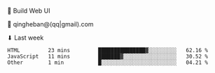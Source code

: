 🧙 Build Web UI

📧 qingheban@(qq|gmail).com

⬇ Last week

<!--START_SECTION:waka-->

```text
HTML         23 mins         ███████████████▓░░░░░░░░░   62.16 %
JavaScript   11 mins         ███████▓░░░░░░░░░░░░░░░░░   30.52 %
Other        1 min           █░░░░░░░░░░░░░░░░░░░░░░░░   04.21 %
```

<!--END_SECTION:waka-->

<!--
**banqinghe/banqinghe** is a ✨ _special_ ✨ repository because its `README.md` (this file) appears on your GitHub profile.

Here are some ideas to get you started:

- 🔭 I’m currently working on ...
- 🌱 I’m currently learning ...
- 👯 I’m looking to collaborate on ...
- 🤔 I’m looking for help with ...
- 💬 Ask me about ...
- 📫 How to reach me: ...
- 😄 Pronouns: ...
- ⚡ Fun fact: ...
-->
